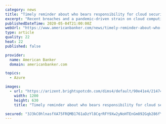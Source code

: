 ```yaml
---
category: news
title: "Timely reminder about who bears responsibility for cloud security"
excerpt: "Recent breaches and a pandemic-driven strain on cloud computing seemed to prompt a regulatory warning that banks, tech vendors and cloud hosts share an obligation to safeguard customer data — no matter where it resides."
publishedDateTime: 2020-05-04T21:00:00Z
webUrl: "https://www.americanbanker.com/news/timely-reminder-about-who-bears-responsibility-for-cloud-security"
type: article
quality: 22
heat: 22
published: false

provider:
  name: American Banker
  domain: americanbanker.com

topics:
  - Azure

images:
  - url: "https://arizent.brightspotcdn.com/dims4/default/90e41e4/2147483647/strip/true/crop/4800x2520+0+344/resize/1200x630!/quality/90/?url=https%3A%2F%2Farizent.brightspotcdn.com%2F19%2Fce%2Fa4527ddb431d8af28059e0b5402d%2Fserver-farm-adobe.jpeg"
    width: 1200
    height: 630
    title: "Timely reminder about who bears responsibility for cloud security"

secured: "3J3kC0hlnasfXA75FRQMB1761aDzYl8CqrRFY9Xw2yNoHTEnGm892Gqb286fY9ye9XRjgoSzA2cWq6wsmPZP2Ig2DOez9nqUOlNnOz/oFKis63k9GLeJCg73Vvojmy5eM7HRQIW72JFxHGz/h1gQPV+D3RKDRFUOL6KpXE/LcOj8Mv80kLSadW+eekO6gPoOleJaujuZtxyiw2uV1ZwVodM69vGAeYuo6nWlh835fff/ZJFcvwWBCiREz+XNiE367QODKT3LgD3NuigSByimgPr2RRR09NG4e7Z9TNLaTUCMzP07VjEDs0JqyakXCWUV8awYS3Ac4Z4BSYLqU6SkCKLFseNEHHHMDEMusydDYTsCWejNdGWkuWs7mVywNn7clHO115j65z1ULepIew1VAxdjj2mKdF9HZfAdP2GhEMsa7TJt1zPDHGWE/A8SXURYGRys/bCWE4orQsPRWl7K0RDtxMI/3/wLXGo2KXBtckE=;ObiBgeh+ydyvaEU8DENd/Q=="
---
```


